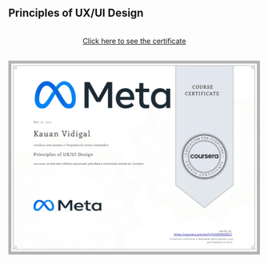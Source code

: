 ## Principles of UX/UI Design
<p align="center">
<br/>
<a href="https://www.coursera.org/account/accomplishments/certificate/JCX9VPK3UKCT" target="_blank">Click here to see the certificate</a>
</p>
<br/>
<img  target="_blank" href="https://www.coursera.org/account/accomplishments/certificate/JCX9VPK3UKCT" align="center" src="./Certificate.jpg" alt="Principles of UX and UI Design"/>
